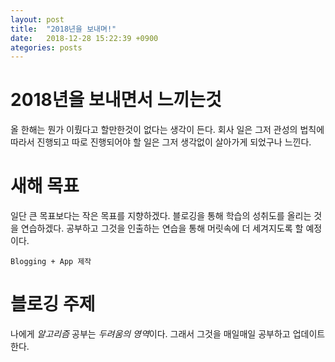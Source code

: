 ```yaml
---
layout: post
title:  "2018년을 보내며!"
date:   2018-12-28 15:22:39 +0900
ategories: posts
---
```


# 2018년을 보내면서 느끼는것
올 한해는 뭔가 이뤘다고 할만한것이 없다는 생각이 든다.
회사 일은 그저 관성의 법칙에 따라서 진행되고
따로 진행되어야 할 일은 그저 생각없이 살아가게 되었구나 느낀다.



# 새해 목표
일단 큰 목표보다는 작은 목표를 지향하겠다.
블로깅을 통해 학습의 성취도를 올리는 것을 연습하겠다.
공부하고 그것을 인출하는 연습을 통해 머릿속에 더 세겨지도록 할 예정이다.
~~~
Blogging + App 제작
~~~

# 블로깅 주제
나에게 *알고리즘* 공부는 *두려움의 영역*이다.
그래서 그것을 매일매일 공부하고 업데이트 한다.


